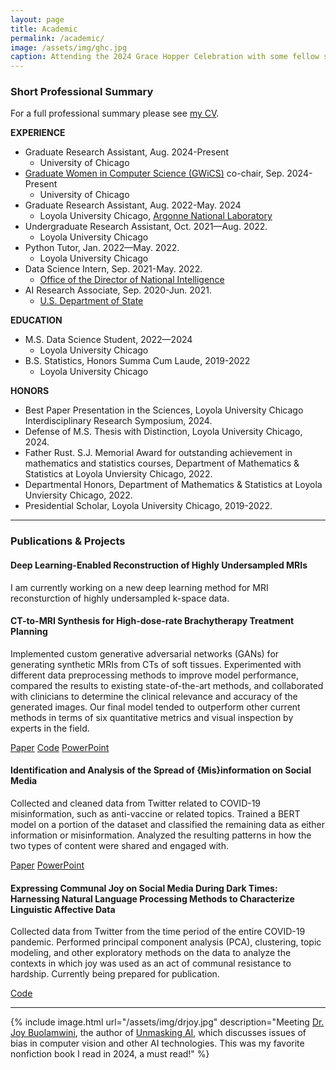```yaml
---
layout: page
title: Academic
permalink: /academic/
image: /assets/img/ghc.jpg
caption: Attending the 2024 Grace Hopper Celebration with some fellow students from UChicago.
---
```


### <a name="prof"></a> Short Professional Summary

For a full professional summary please see [my CV](https://drive.google.com/file/d/1dD4kfkNKCHcfA9JgnEpTU9Z4xMPm-bTQ/view?usp=sharing).

**EXPERIENCE**
* Graduate Research Assistant, Aug. 2024-Present
  - University of Chicago
* [Graduate Women in Computer Science (GWiCS)](https://cs.uchicago.edu/diversity/women-in-computing/) co-chair, Sep. 2024-Present
  - University of Chicago
* Graduate Research Assistant, Aug. 2022-May. 2024
  - Loyola University Chicago, [Argonne National Laboratory](https://www.anl.gov/)
* Undergraduate Research Assistant, Oct. 2021—Aug. 2022.
  - Loyola University Chicago
* Python Tutor, Jan. 2022—May. 2022.
  - Loyola University Chicago
* Data Science Intern, Sep. 2021-May. 2022.
  - [Office of the Director of National Intelligence](https://www.dni.gov/)
* AI Research Associate, Sep. 2020-Jun. 2021.
  - [U.S. Department of State](https://www.state.gov/)

**EDUCATION**
* M.S. Data Science Student, 2022—2024
  - Loyola University Chicago
* B.S. Statistics, Honors Summa Cum Laude, 2019-2022
  - Loyola University Chicago

**HONORS**
* Best Paper Presentation in the Sciences, Loyola University Chicago Interdisciplinary Research Symposium, 2024.
* Defense of M.S. Thesis with Distinction, Loyola University Chicago, 2024.
* Father Rust. S.J. Memorial Award for outstanding achievement in mathematics and statistics courses, Department of Mathematics & Statistics at Loyola Unviersity Chicago, 2022.
* Departmental Honors, Department of Mathematics & Statistics at Loyola Unviersity Chicago, 2022.
* Presidential Scholar, Loyola University Chicago, 2019-2022.

***

### Publications & Projects

#### Deep Learning-Enabled Reconstruction of Highly Undersampled MRIs

I am currently working on a new deep learning method for MRI reconsturction of highly undersampled k-space data.

#### CT-to-MRI Synthesis for High-dose-rate Brachytherapy Treatment Planning

Implemented custom generative adversarial networks (GANs) for generating synthetic MRIs from CTs of soft tissues. Experimented with different data preprocessing methods to improve model performance, compared the results to existing state-of-the-art methods, and collaborated with clinicians to determine the clinical relevance and accuracy of the generated images. Our final model tended to outperform other current methods in terms of six quantitative metrics and visual inspection by experts in the field.

[Paper](https://drive.google.com/file/d/1DuzTBMaGBus1fUfEtWtcX2zE9R2PKcQv/view)   [Code](https://github.com/rachelngordon/gancm)   [PowerPoint](https://drive.google.com/file/d/1_gaAzzrvJnPvSDqchlOCbfLcUmq_Wtyp/view)


#### Identification and Analysis of the Spread of {Mis}information on Social Media

Collected and cleaned data from Twitter related to COVID-19 misinformation, such as anti-vaccine or related topics. Trained a BERT model on a portion of the dataset and classified the remaining data as either information or misinformation. Analyzed the resulting patterns in how the two types of content were shared and engaged with. 

[Paper](https://link.springer.com/chapter/10.1007/978-981-97-0669-3_33)   [PowerPoint](https://drive.google.com/file/d/1YLiaL5guEJzFEY-AnMdFEMOwh_-uLsaO/view)


#### Expressing Communal Joy on Social Media During Dark Times: Harnessing Natural Language Processing Methods to Characterize Linguistic Affective Data 

Collected data from Twitter from the time period of the entire COVID-19 pandemic. Performed principal component analysis (PCA), clustering, topic modeling, and other exploratory methods on the data to analyze the contexts in which joy was used as an act of communal resistance to hardship. Currently being prepared for publication.

[Code](https://github.com/rachelngordon/Joy-Project)

***

{% include image.html url="/assets/img/drjoy.jpg" description="Meeting <a href='https://poetofcode.com/about/' target='_blank'>Dr. Joy Buolamwini</a>, the author of <a href='https://www.unmasking.ai/' target='_blank'>Unmasking AI</a>, which discusses issues of bias in computer vision and other AI technologies. This was my favorite nonfiction book I read in 2024, a must read!" %}

